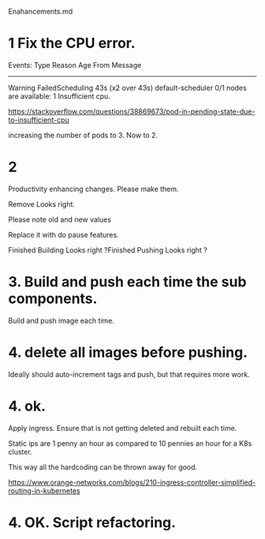 Enahancements.md

# 1 Fix the CPU error.
Events:
  Type     Reason            Age                From               Message
  ----     ------            ----               ----               -------
  Warning  FailedScheduling  43s (x2 over 43s)  default-scheduler  0/1 nodes are available: 1 Insufficient cpu.

  https://stackoverflow.com/questions/38869673/pod-in-pending-state-due-to-insufficient-cpu

  increasing the number of pods to 3. Now to 2.

# 2
Productivity enhancing changes. Please make them.

  Remove Looks right.

Please note old and new values

Replace it with do pause features.

Finished Building Looks right ?Finished Pushing Looks right ?

# 3. Build and push each time the sub components.

Build and push image each time.

# 4. delete all images before pushing.

Ideally should auto-increment tags and push, but that requires more work.

# 4. ok. 

Apply ingress. Ensure that is not getting deleted and rebuilt each time.

Static ips are 1 penny an hour as compared to 10 pennies an hour for a K8s cluster.

This way all the hardcoding can be thrown away for good.

https://www.orange-networks.com/blogs/210-ingress-controller-simplified-routing-in-kubernetes

# 4. OK. Script refactoring.